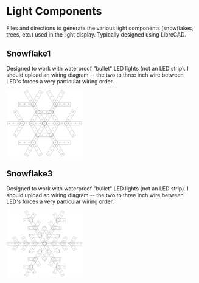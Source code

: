 # Light Components

Files and directions to generate the various light components (snowflakes, trees, etc.) used in the light display. Typically designed using LibreCAD.

## Snowflake1

Designed to work with waterproof "bullet" LED lights (not an LED strip). I should upload an wiring diagram -- the two to three inch wire between LED's forces a very particular wiring order.

<img src="snowflake1/snowflake1.png" alt="drawing of snowflake1" width="200"/>

## Snowflake3

Designed to work with waterproof "bullet" LED lights (not an LED strip). I should upload an wiring diagram -- the two to three inch wire between LED's forces a very particular wiring order.

<img src="snowflake3/snowflake3.png" alt="drawing of snowflake3" width="200"/>